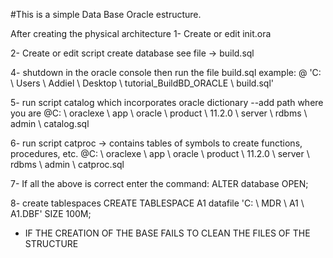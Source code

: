 #This is a simple Data Base Oracle estructure.

After creating the physical architecture
1- Create or edit init.ora

2- Create or edit script create database see file -> build.sql
 
4- shutdown in the oracle console then run the file build.sql example: @ 'C: \ Users \ Addiel \ Desktop \ tutorial_BuildBD_ORACLE \ build.sql'

5- run script catalog which incorporates oracle dictionary --add path where you are
@C: \ oraclexe \ app \ oracle \ product \ 11.2.0 \ server \ rdbms \ admin \ catalog.sql

6- run script catproc -> contains tables of symbols to create functions, procedures, etc.
@C: \ oraclexe \ app \ oracle \ product \ 11.2.0 \ server \ rdbms \ admin \ catproc.sql

7- If all the above is correct enter the command:
ALTER database OPEN;

8- create tablespaces
CREATE TABLESPACE A1 datafile 'C: \ MDR \ A1 \ A1.DBF' SIZE 100M;
* IF THE CREATION OF THE BASE FAILS TO CLEAN THE FILES OF THE STRUCTURE
